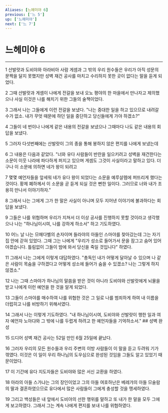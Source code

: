 ```yaml
---
Aliases: [느헤미야 6]
previous: ['느 5']
up: ['느헤미야']
next: ['느 7']
---
```

# 느헤미야 6

***


1 산발랏과 도비야와 아라비아 사람 게셈과 그 밖의 우리 원수들은 우리가 아직 성문의 문짝을 달지 못했지만 성벽 재건 공사를 마치고 수리하지 못한 곳이 없다는 말을 듣게 되었다. 

2 그때 산발랏과 게셈이 나에게 전갈을 보내 오노 평야의 한 마을에서 만나자고 제의했으나 사실 이것은 나를 해치기 위한 그들의 술책이었다. 

3 그래서 나는 그들에게 이런 전갈을 보냈다. "나는 중대한 일을 하고 있으므로 내려갈 수가 없소. 내가 무엇 때문에 하던 일을 중단하고 당신들에게 가야 하겠소?" 

4 그들이 네 번이나 나에게 같은 내용의 전갈을 보냈으나 그때마다 나도 같은 내용의 회답을 보냈다. 

5 그러자 다섯번째에는 산발랏이 그의 종을 통해 봉하지 않은 편지를 나에게 보냈는데 

6 그 내용은 다음과 같았다. "너와 유다 사람들이 반란을 일으키려고 성벽을 재건한다는 소문이 이웃 나라에 파다하게 퍼지고 있으며 게셈도 그것이 사실이라고 말하고 있다. 더구나 이 소문에 의하면 네가 왕이 되려고 

7 몇몇 예언자들을 앞세워 네가 유다 왕이 되었다는 소문을 예루살렘에 퍼뜨리게 했다는 것이다. 황제 폐하께서 이 소문을 곧 듣게 되실 것은 뻔한 일이다. 그러므로 너와 내가 조용히 만나서 이야기하자." 

8 그래서 나는 그에게 그가 한 말은 사실이 아니며 모두 지어낸 이야기에 불과하다는 회답을 보냈다. 

9 그들은 나를 위협하며 우리가 지쳐서 더 이상 공사를 진행하지 못할 것이라고 생각했으나 나는 "하나님이시여, 나를 강하게 하소서" 하고 기도하였다. 

10 어느 날 나는 므헤다벨의 손자이며 들라야의 아들인 스마야를 찾아갔는데 그는 자기 집 안에 갇혀 있었다. 그때 그는 나에게 "우리가 성소로 들어가서 문을 잠그고 숨어 있어야겠습니다. 틀림없이 그들이 밤에 와서 당신을 죽일 것입니다" 하였다. 

11 그래서 나는 그에게 이렇게 대답하였다. "총독인 내가 어떻게 달아날 수 있으며 나 같은 사람이 목숨을 구하겠다고 어떻게 성소에 들어가 숨을 수 있겠소? 나는 그렇게 하지 않겠소." 

12 나는 그때 스마야가 하나님의 말씀을 받은 것이 아니라 도비야와 산발랏에게 뇌물을 받고 나에게 이런 예언을 한 것을 알게 되었다. 

13 그들이 스마야를 매수하여 나를 위협한 것은 그 일로 나를 범죄하게 하여 내 이름을 더럽히고 나를 비방하기 위해서였다. 

14 그래서 나는 이렇게 기도하였다. "내 하나님이시여, 도비야와 산발랏이 행한 일과 여자 예언자 노아댜와 그 밖에 나를 두렵게 하려고 한 예언자들을 기억하소서." ## 성벽 완성 

15 드디어 성벽 재건 공사는 52일 만인 6월 25일에 끝났다. 

16 그러자 우리의 모든 원수들과 우리 주변의 이방 사람들이 이 말을 듣고 두려워 기가 꺾였다. 이것은 이 일이 우리 하나님의 도우심으로 완성된 것임을 그들도 알고 있었기 때문이었다. 

17 이 기간에 유다 지도자들은 도비야와 많은 서신 교환을 하였다. 

18 아라의 아들 스가냐는 그의 장인이었고 그의 아들 여호하난은 베레갸의 아들 므술람의 딸과 결혼하였으므로 유다에서 많은 사람들이 그에게 충성할 것을 맹세하였다. 

19 그리고 백성들은 내 앞에서 도비야의 선한 행위를 말하고 또 내가 한 말을 모두 그에게 보고하였다. 그래서 그는 계속 나에게 편지를 보내 나를 위협하였다.
